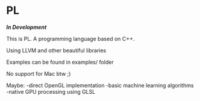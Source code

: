 # PL

***In Development***

This is PL. A programming language based on C++.

Using LLVM and other beautiful libraries

Examples can be found in examples/ folder


No support for Mac btw     ;)


Maybe:
-direct OpenGL implementation
-basic machine learning algorithms
-native GPU processing using GLSL
